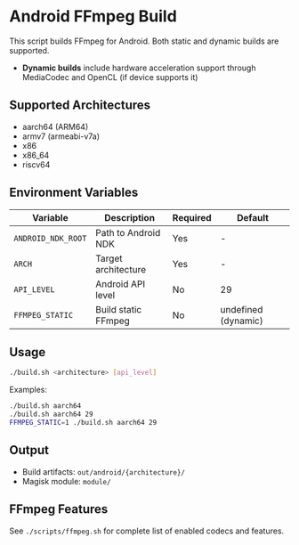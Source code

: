 # Android FFmpeg Build

This script builds FFmpeg for Android. Both static and dynamic builds are supported.

- **Dynamic builds** include hardware acceleration support through MediaCodec and OpenCL (if device supports it)

## Supported Architectures

- aarch64 (ARM64)
- armv7 (armeabi-v7a)
- x86
- x86_64 
- riscv64

## Environment Variables

| Variable | Description | Required | Default |
|----------|-------------|----------|---------|
| `ANDROID_NDK_ROOT` | Path to Android NDK | Yes | - |
| `ARCH` | Target architecture | Yes | - |
| `API_LEVEL` | Android API level | No | 29 |
| `FFMPEG_STATIC` | Build static FFmpeg | No | undefined (dynamic) |

## Usage

```bash
./build.sh <architecture> [api_level]
```

Examples:
```bash
./build.sh aarch64
./build.sh aarch64 29
FFMPEG_STATIC=1 ./build.sh aarch64 29
```

## Output

- Build artifacts: `out/android/{architecture}/`
- Magisk module: `module/`

## FFmpeg Features

See `./scripts/ffmpeg.sh` for complete list of enabled codecs and features.
